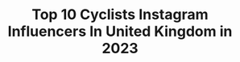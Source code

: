 ---
title: Top 10 Cyclists Instagram Influencers In United Kingdom in 2023
description: >-
  Find top cyclists Instagram influencers in United Kingdom in 2023. Most popular hashtags: #ad #womenscycling #cycling.
platform: Instagram
hits: 72
text_top: Identify the most popular Instagram profiles on inBeat.
text_bottom: Our platform aggregates 72 Instagram influencers like this in United Kingdom for you to contact.
profiles:
  - username: "jasperphilipsen"
    fullname: >-
      Jasper Philipsen
    bio: >-
      - Professional cyclist for @uae_team_emirates - Represented by @squadrasportsmanagement
    location: "United Kingdom"
    followers: 15930
    engagement: 1438
    commentsToLikes: 0.032565
    id: ck5qe0jr7y5a20i11miq9mp2f
    verified: false
    hashtags: "#bike, #uaeteamemirates, #ridetogether, #cyclinglife"
  - username: "caro_sbx"
    fullname: >-
      Caroline Soubayroux
    bio: >-
      Cyclist living by #rule5 🔥 Busy banker 👩🏻‍💻 Ultra-distance geek🤘🏻 🚴🏻‍♀️ @leavalleycc • @velociposse 🤝@monument_hq • @universal.colours • @wilma.cc
    location: "United Kingdom"
    followers: 5462
    engagement: 1193
    commentsToLikes: 0.031689
    id: ckf5l8dqyooi10j23y8h6jfic
    verified: false
    hashtags: "#universalcolours, #tgif, #notapn20, #mad"
  - username: "ginger_biskwit"
    fullname: >-
      Keira McVitty
    bio: >-
      Ex-pro cyclist turned Youtuber 📽 Watch my youtube channel 👇👀 Supported by: ▪️@canyon ▪️@aftershokzuk▪️@we_are_sungod ▪️@maximuscle
    location: "United Kingdom"
    followers: 38768
    engagement: 489
    commentsToLikes: 0.020108
    id: ck14isocyh0080i19wemnm3kn
    verified: false
    hashtags: "#womens100, #ad, #tourdefrance, #redbulltimelaps"
  - username: "l_deignan"
    fullname: >-
      Lizzie D
    bio: >-
      🇬🇧 Professional Cyclist @treksegafredo 👩🏽‍🎤 Wearing and designing @santini_cycling 👨🏽‍💻 Coached by @philipdeignan83 👨‍👩‍👧 Mum 📩 Contact @bespoke_m
    location: "United Kingdom"
    followers: 94661
    engagement: 546
    commentsToLikes: 0.010350
    id: ck0w242xnmivy0i196wjyy2xm
    verified: true
    hashtags: "#santinipeople, #santiniwomen, #womenscycling, #family"
  - username: "elinorbarker"
    fullname: >-
      Elinor Barker
    bio: >-
      🚲 Cyclist for GB and @tekkerzcc 🇬🇧 Olympic champion, 5x world champion 📩 emma@bespoke-m.com @specialized_uk and @rapha athlete
    location: "United Kingdom"
    followers: 34026
    engagement: 586
    commentsToLikes: 0.011532
    id: ck5bv0tl2is9g0i1171z3wquj
    verified: true
    hashtags: "#trackisback, #didnotwakeuplikethis, #raphawomens100, #ad"
  - username: "whatkathydidnext"
    fullname: >-
      Kathy Frankland
    bio: >-
      Style|travel|beauty|teacher|cyclist|runner|sharing my adventures|dreaming of our next stop🌍|Email for collabs 📨kathfrankland@hotmail.com 📍Cheshire
    location: "United Kingdom"
    followers: 34108
    engagement: 223
    commentsToLikes: 0.256220
    id: ck0vzqj35aers0i19ony6i0o2
    verified: false
    hashtags: "#whiteboots, #mididress, #styleitmyway, #hmxme"
  - username: "aby_mae"
    fullname: >-
      Abby Mae Parkinson
    bio: >-
      Yorkshire Girl Living Abroad🇬🇧🇫🇷 Cyclist for @lotto_soudal 🚲
    location: "United Kingdom"
    followers: 18297
    engagement: 828
    commentsToLikes: 0.008034
    id: ck135ff9715ck0i19adgu1lya
    verified: false
    hashtags: "#healthyfood, #healthy, #allnuts, #jevoudraisunebaguettesilvousplait"
  - username: "deansherwood"
    fullname: >-
      Dean Sherwood
    bio: >-
      📷 Photographer & Filmmaker for @TheVamps⠀ 🌱 Plant based cyclist & runner⠀ 💊 @Strong.Supplies Ambassador
    location: "United Kingdom"
    followers: 152026
    engagement: 328
    commentsToLikes: 0.007632
    id: ck5q8p22j7a480i113n6e961s
    verified: false
    hashtags: "#milesformovember, #weneedcrew, #veganfood, #plantbasedgang"
  - username: "graceygarner"
    fullname: >-
      Grace Garner
    bio: >-
      Ex professional cyclist 🚴🏽‍♂️ Living in Yorkshire 🌿 Owner of @_lavendergrace nails 💅🏻
    location: "United Kingdom"
    followers: 6671
    engagement: 505
    commentsToLikes: 0.014855
    id: ckap6ku39ga5j0i78g14dgyrs
    verified: false
    hashtags: "#uciwomencycling, #womenscycling, #autumnbikerides, #outsideisfree"
  - username: "arthur.phat"
    fullname: >-
      Arthur Franks
    bio: >-
      18 Music: @arfasounds @team_phat @cyclist_91 ❤️ “FRANK10” in the @breachgram store for a 10% discount.
    location: "United Kingdom"
    followers: 8234
    engagement: 1795
    commentsToLikes: 0.021119
    id: ck5q634bfvqqn0i11qyp3x7i2
    verified: false
    hashtags: ""
---